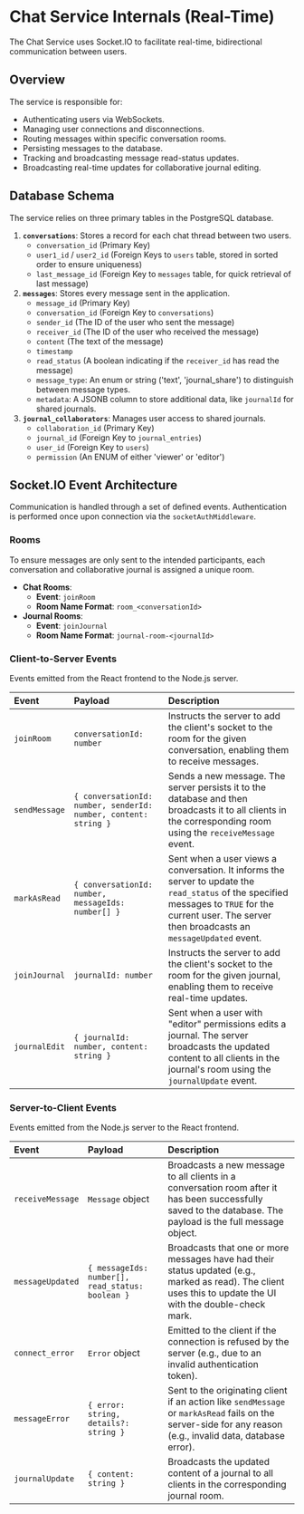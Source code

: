 # Chat Service Internals (Real-Time)

The Chat Service uses Socket.IO to facilitate real-time, bidirectional communication between users.

## Overview

The service is responsible for:
-   Authenticating users via WebSockets.
-   Managing user connections and disconnections.
-   Routing messages within specific conversation rooms.
-   Persisting messages to the database.
-   Tracking and broadcasting message read-status updates.
-   Broadcasting real-time updates for collaborative journal editing.

## Database Schema

The service relies on three primary tables in the PostgreSQL database.

1.  **`conversations`**: Stores a record for each chat thread between two users.
    -   `conversation_id` (Primary Key)
    -   `user1_id` / `user2_id` (Foreign Keys to `users` table, stored in sorted order to ensure uniqueness)
    -   `last_message_id` (Foreign Key to `messages` table, for quick retrieval of last message)
2.  **`messages`**: Stores every message sent in the application.
    -   `message_id` (Primary Key)
    -   `conversation_id` (Foreign Key to `conversations`)
    -   `sender_id` (The ID of the user who sent the message)
    -   `receiver_id` (The ID of the user who received the message)
    -   `content` (The text of the message)
    -   `timestamp`
    -   `read_status` (A boolean indicating if the `receiver_id` has read the message)
    -   `message_type`: An enum or string ('text', 'journal_share') to distinguish between message types.
    -   `metadata`: A JSONB column to store additional data, like `journalId` for shared journals.
3.  **`journal_collaborators`**: Manages user access to shared journals.
    -   `collaboration_id` (Primary Key)
    -   `journal_id` (Foreign Key to `journal_entries`)
    -   `user_id` (Foreign Key to `users`)
    -   `permission` (An ENUM of either 'viewer' or 'editor')

## Socket.IO Event Architecture

Communication is handled through a set of defined events. Authentication is performed once upon connection via the `socketAuthMiddleware`.

### Rooms

To ensure messages are only sent to the intended participants, each conversation and collaborative journal is assigned a unique room.

-   **Chat Rooms**:
    -   **Event**: `joinRoom`
    -   **Room Name Format**: `room_<conversationId>`
-   **Journal Rooms**:
    -   **Event**: `joinJournal`
    -   **Room Name Format**: `journal-room-<journalId>`

### Client-to-Server Events

Events emitted from the React frontend to the Node.js server.

| Event         | Payload                                               | Description                                                                                                                                                                                          |
| :------------ | :---------------------------------------------------- | :--------------------------------------------------------------------------------------------------------------------------------------------------------------------------------------------------- |
| `joinRoom`    | `conversationId: number`                              | Instructs the server to add the client's socket to the room for the given conversation, enabling them to receive messages.                                                                        |
| `sendMessage` | `{ conversationId: number, senderId: number, content: string }` | Sends a new message. The server persists it to the database and then broadcasts it to all clients in the corresponding room using the `receiveMessage` event.            |
| `markAsRead`  | `{ conversationId: number, messageIds: number[] }`    | Sent when a user views a conversation. It informs the server to update the `read_status` of the specified messages to `TRUE` for the current user. The server then broadcasts an `messageUpdated` event. |
| `joinJournal` | `journalId: number`                                   | Instructs the server to add the client's socket to the room for the given journal, enabling them to receive real-time updates.                                                                       |
| `journalEdit` | `{ journalId: number, content: string }`                | Sent when a user with "editor" permissions edits a journal. The server broadcasts the updated content to all clients in the journal's room using the `journalUpdate` event.                       |

### Server-to-Client Events

Events emitted from the Node.js server to the React frontend.

| Event          | Payload                                          | Description                                                                                                                                                                 |
| :------------- | :----------------------------------------------- | :-------------------------------------------------------------------------------------------------------------------------------------------------------------------------- |
| `receiveMessage` | `Message` object                                 | Broadcasts a new message to all clients in a conversation room after it has been successfully saved to the database. The payload is the full message object.               |
| `messageUpdated` | `{ messageIds: number[], read_status: boolean }` | Broadcasts that one or more messages have had their status updated (e.g., marked as read). The client uses this to update the UI with the double-check mark.   |
| `connect_error`| `Error` object                                   | Emitted to the client if the connection is refused by the server (e.g., due to an invalid authentication token).                                                     |
| `messageError` | `{ error: string, details?: string }`            | Sent to the originating client if an action like `sendMessage` or `markAsRead` fails on the server-side for any reason (e.g., invalid data, database error).      |
| `journalUpdate`| `{ content: string }`                            | Broadcasts the updated content of a journal to all clients in the corresponding journal room.                                                                            |